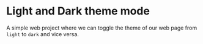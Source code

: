# Light and Dark theme mode 
A simple web project where we can toggle the theme of our web page from `light` to `dark` and vice versa.